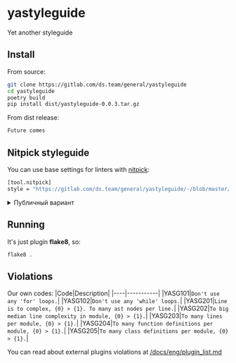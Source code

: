 # yastyleguide
Yet another styleguide


## Install
From source:
```bash
git clone https://gitlab.com/ds.team/general/yastyleguide
cd yastyleguide 
poetry build
pip install dist/yastyleguide-0.0.3.tar.gz
```

From dist release:
```bash
Future comes
```

## Nitpick styleguide

You can use base settings for linters with [nitpick](https://github.com/andreoliwa/nitpick):
```bash
[tool.nitpick]
style = "https://gitlab.com/ds.team/general/yastyleguide/-/blob/master/styles/nitpick-yastyle.toml"
```
<details><summary>Публичный вариант</summary>

```bash
[tool.nitpick]
style = "https://raw.githubusercontent.com/levkovalenko/yastyleguide/master/styles/nitpick-yastyle.toml"
```
</details>

## Running
It's just plugin **flake8**, so:
```bash
flake8 .
```

## Violations
Our own codes:
|Code|Description|
|----|-----------|
|YASG101|`Don't use any 'for' loops.`|
|YASG102|`Don't use any 'while' loops.`|
|YASG201|`Line is to complex, {0} > {1}. To many ast nodes per line.`|
|YASG202|`To big median line complexity in module, {0} > {1}.`|
|YASG203|`To many lines per module, {0} > {1}.`|
|YASG204|`To many function definitions per module, {0} > {1}.`|
|YASG205|`To many class definitions per module, {0} > {1}.`|

You can read about external plugins violations at [/docs/eng/plugin_list.md](docs/eng/plugin_list.md)